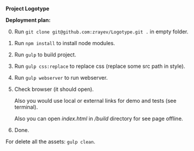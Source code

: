 **Project Logotype**

**Deployment plan:**

0. Run `git clone git@github.com:zrayev/Logotype.git .` in empty folder.
1. Run `npm install` to install node modules.
2. Run `gulp` to build project.
3. Run `gulp css:replace` to replace css (replace some src path in style).
4. Run `gulp webserver` to run webserver.
5. Check browser (it should open).

   Also you would use local or external links for demo and tests (see terminal).
   
   Also you can open _index.html_ in _/build_ directory for see page offline.
6. Done.

For delete all the assets: `gulp clean`.